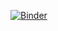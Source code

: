 [![Binder](https://mybinder.org/badge_logo.svg)](https://mybinder.org/v2/gh/EricUC/workshop-IntroDataVisualization/tree/master/2019Summer/notebooks/master)
